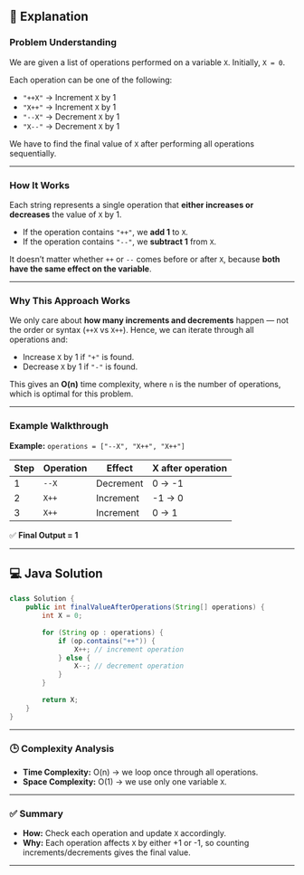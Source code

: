 ## 🧠 Explanation

### **Problem Understanding**

We are given a list of operations performed on a variable `X`.
Initially, `X = 0`.

Each operation can be one of the following:

* `"++X"` → Increment `X` by 1
* `"X++"` → Increment `X` by 1
* `"--X"` → Decrement `X` by 1
* `"X--"` → Decrement `X` by 1

We have to find the final value of `X` after performing all operations sequentially.

---

### **How It Works**

Each string represents a single operation that **either increases or decreases** the value of `X` by 1.

* If the operation contains `"++"`, we **add 1** to `X`.
* If the operation contains `"--"`, we **subtract 1** from `X`.

It doesn’t matter whether `++` or `--` comes before or after `X`, because **both have the same effect on the variable**.

---

### **Why This Approach Works**

We only care about **how many increments and decrements** happen — not the order or syntax (`++X` vs `X++`).
Hence, we can iterate through all operations and:

* Increase `X` by 1 if `"+"` is found.
* Decrease `X` by 1 if `"-"` is found.

This gives an **O(n)** time complexity, where `n` is the number of operations, which is optimal for this problem.

---

### **Example Walkthrough**

**Example:**
`operations = ["--X", "X++", "X++"]`

| Step | Operation | Effect    | X after operation |
| ---- | --------- | --------- | ----------------- |
| 1    | `--X`     | Decrement | 0 → -1            |
| 2    | `X++`     | Increment | -1 → 0            |
| 3    | `X++`     | Increment | 0 → 1             |

✅ **Final Output = 1**

---

## 💻 Java Solution

```java
class Solution {
    public int finalValueAfterOperations(String[] operations) {
        int X = 0;
        
        for (String op : operations) {
            if (op.contains("++")) {
                X++; // increment operation
            } else {
                X--; // decrement operation
            }
        }
        
        return X;
    }
}
```

---

### 🕒 **Complexity Analysis**

* **Time Complexity:** O(n) → we loop once through all operations.
* **Space Complexity:** O(1) → we use only one variable `X`.

---

### ✅ **Summary**

* **How:** Check each operation and update `X` accordingly.
* **Why:** Each operation affects `X` by either +1 or -1, so counting increments/decrements gives the final value.

---

